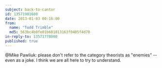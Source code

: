 ```yaml
---
subject: back-to-cantor
id: 13571901600
date: 2013-01-03 00:16:00
from:
  name: "Todd Trimble"
  md5: 563bc4b0fe01b601813163f0485f4d78
in-reply-to: 13571778000
published: true
---
```

@Mike Pawliuk: please don't refer to the category theorists as "enemies" -- even as a joke. I think we are all here to try to understand. 
